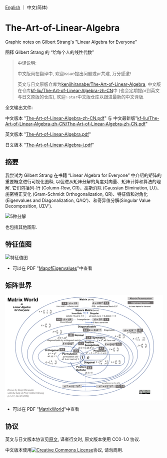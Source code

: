 [English](README.md) ｜ 中文(简体)

# The-Art-of-Linear-Algebra

Graphic notes on Gilbert Strang's "Linear Algebra for Everyone"

图释 Gilbert Strang 的 “给每个人的线性代数”

> 中译说明:
>
> 中文版尚在翻译中, 欢迎issue提出问题或pr共建, 万分感激! 
>
> 英文与日文原版仓库为[kenjihiranabe/The-Art-of-Linear-Algebra](https://github.com/kenjihiranabe/The-Art-of-Linear-Algebra), 中文版在仓库[kf-liu/The-Art-of-Linear-Algebra-zh-CN](https://github.com/kf-liu/The-Art-of-Linear-Algebra-zh-CN)中 (也会定期提pr到英文与日文原版的仓库), 欢迎`✨star`中文版仓库以跟进最新的中文译版.

全文输出文件:

中文版本 "[The-Art-of-Linear-Algebra-zh-CN.pdf](The-Art-of-Linear-Algebra-zh-CN.pdf)" 与 中文最新版"[kf-liu/The-Art-of-Linear-Algebra-zh-CN/The-Art-of-Linear-Algebra-zh-CN.pdf](https://github.com/kf-liu/The-Art-of-Linear-Algebra-zh-CN/blob/main/The-Art-of-Linear-Algebra-zh-CN.pdf)"

英文版本 "[The-Art-of-Linear-Algebra.pdf](The-Art-of-Linear-Algebra.pdf)"

日文版本 "[The-Art-of-Linear-Algebra-j.pdf](The-Art-of-Linear-Algebra-j.pdf)"

## 摘要

我尝试为 Gilbert Strang 在书籍 “Linear Algebra for Everyone” 中介绍的矩阵的重要概念进行可视化图释, 以促进从矩阵分解的角度对向量、矩阵计算和算法的理解.
它们包括列-行 (Column-Row, CR)、高斯消除 (Gaussian Elimination, LU)、施密特正交化 (Gram-Schmidt Orthogonalization, QR)、特征值和对角化 (Eigenvalues and Diagonalization, QΛQ')、和奇异值分解(Singular Value Decomposition, UΣV').

![5种分解](5-Factorizations.png)

也包括其他图形.

## 特征值图

![特征值图](MapofEigenvalues.png)

- 可以在 PDF "[MapofEigenvalues](MapofEigenvalues-v1.1.pdf)"中查看

## 矩阵世界

![矩阵世界](MatrixWorld.png)

- 可以在 PDF "[MatrixWorld](MatrixWorld.pdf)"中查看

## 协议

英文与日文版本协议见[原文](https://github.com/kenjihiranabe/The-Art-of-Linear-Algebra), 译者行文时, 原文版本使用 CC0-1.0 协议.

中文版本使用<a rel="license" href="http://creativecommons.org/licenses/by-nc/4.0/"><img alt="Creative Commons License" style="border-width:0" src="https://i.creativecommons.org/l/by-nc/4.0/80x15.png" /></a>协议, 请勿商用.
